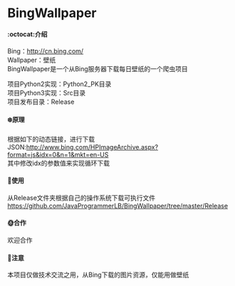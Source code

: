 # BingWallpaper
#### :octocat:介绍
Bing：http://cn.bing.com/  
Wallpaper：壁纸  
BingWallpaper是一个从Bing服务器下载每日壁纸的一个爬虫项目  
  
项目Python2实现：Python2_PK目录  
项目Python3实现：Src目录  
项目发布目录：Release  
#### :snowflake:原理
根据如下的动态链接，进行下载
JSON:http://www.bing.com/HPImageArchive.aspx?format=js&idx=0&n=1&mkt=en-US  
其中修改idx的参数值来实现循环下载
#### :evergreen_tree:使用
从Release文件夹根据自己的操作系统下载可执行文件
https://github.com/JavaProgrammerLB/BingWallpaper/tree/master/Release
#### :sun_with_face:合作
欢迎合作
#### :dog:注意
本项目仅做技术交流之用，从Bing下载的图片资源，仅能用做壁纸
